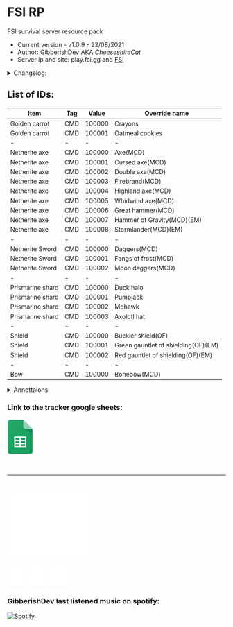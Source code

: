 # FSI RP

FSI survival server resource pack
* Current version - v1.0.9 - 22/08/2021
* Author: GibberishDev AKA *CheeseshireCat*
* Server ip and site: play.fsi.gg and <a href="http://fsi.gg">FSI</a>

<details>
  <summary>Changelog:</summary>
  <details>
    <summary>Pre 22/08/2021</summary>
    ║ + added Crayons - Golden carrot override<br>
    ║ + added Oatmeal cookie - Golden carrot override<br>
    ║ + added Axe(MCD) - Netherite axe override<br>
    ║ + added Cursed axe(MCD) - Netherite axe override<br>
    ║ + added Double axe(MCD) - Netherite axe override<br>
    ║ + added Firebrand(MCD) - Netherite axe override<br>
    ║ + added Highland axe(MCD) - Netherite axe override<br>
    ║ + added Whirlwind(MCD) - Netherite axe override<br>
    ║ + added Duck halo - Prismarine shard override<br>
    ║ + added Pumpjack - Prismarine shard override<br>
    ║ + added Mohawk - Prismarine shard override<br>
    ║ + added Axolotl hat - Prismarine shard override<br>
    ║ + added Buckler shield(OF) - Shield override<br>
    ╚ + added Green gauntlet of shielding(OF)(EM) - Shield override
  </details>
  <details>
    <summary>22/08/2021</summary>
    ║ + added Daggers(MCD) - Netherite sword override<br>
    ║ + added Fangs of frost(MCD) - Netherite sword override<br>
    ║ + added Moon daggers(MCD) - Netherite sword override<br>
    ╚ ~ Project restructure
  </details>
  <details>
    <summary>23/08/2021</summary>
    ║ + added Stormlander(MCD)(EM) - Netherite axe override<br>
    ║ + added Great hammer(MCD) - Netherite axe override<br>
    ║ + added Red Gauntlet of Shielding(OF)(EM) - Shield override<br>
    ╚ + added <a href="https://github.com/GibberishDev/FSI_RP/tree/master/ready%20to%20use%20files/pluginconfig">"plugin config"</a> (GIT) - directory for plugin files
  </details>
  <details>
    <summary>24/08/2021</summary>
    ╚ + added hammer of gravity(MCD)(EM) - Netherite axe override
  </details>
  <details>
    <summary>27/08/2021</summary>
    ╚ + added Bonebow(MCD) - Bow override
  </details>
</details>

  ## List of IDs:
  | Item | Tag | Value | Override name |
  | ----- | ----- | ----- | ----- |
  | Golden carrot | CMD | 100000 | Crayons |
  | Golden carrot | CMD | 100001 | Oatmeal cookies |
  | - | - | - | - |
  | Netherite axe | CMD | 100000 | Axe(MCD) |
  | Netherite axe | CMD | 100001 | Cursed axe(MCD) |
  | Netherite axe | CMD | 100002 | Double axe(MCD) |
  | Netherite axe | CMD | 100003 | Firebrand(MCD) |
  | Netherite axe | CMD | 100004 | Highland axe(MCD) |
  | Netherite axe | CMD | 100005 | Whirlwind axe(MCD) |
  | Netherite axe | CMD | 100006 | Great hammer(MCD) |
  | Netherite axe | CMD | 100007 | Hammer of Gravity(MCD)(EM) |
  | Netherite axe | CMD | 100008 | Stormlander(MCD)(EM) |
  | - | - | - | - |
  | Netherite Sword | CMD | 100000 | Daggers(MCD) |
  | Netherite Sword | CMD | 100001 | Fangs of frost(MCD) |
  | Netherite Sword | CMD | 100002 | Moon daggers(MCD) |
  | - | - | - | - |
  | Prismarine shard | CMD | 100000 | Duck halo |
  | Prismarine shard | CMD | 100001 | Pumpjack |
  | Prismarine shard | CMD | 100002 | Mohawk |
  | Prismarine shard | CMD | 100003 | Axolotl hat |
  | - | - | - | - |
  | Shield | CMD | 100000 | Buckler shield(OF) |
  | Shield | CMD | 100001 | Green gauntlet of shielding(OF)(EM) |
  | Shield | CMD | 100002 | Red gauntlet of shielding(OF)(EM) |
  | - | - | - | - |
  | Bow | CMD | 100000 | Bonebow(MCD) |


  <details>
    <summary>Annottaions</summary>
    * MCD - item originates from Minecraft dungeons<br>
    * OF - Item requires OF to work<br>
    * GIT - Change affects only github page<br>
    * EM - Optifine users will get a nice bonus in form of emissive textures
  </details>



  ### Link to the tracker google sheets:
  <a href="https://docs.google.com/spreadsheets/d/1ttatYR5bBnNZZ8NfU9NvovqSfhn1mnDZ9OqNmPO4dhM/edit?usp=sharing"><img src="https://github.com/GibberishDev/resrrep/blob/main/google_sheets_logo.png" alt="Tracker google sheets"></a>

  <br>

  -----
  <br>
  <a href="https://github.com/GibberishDev"><img src="https://github.com/GibberishDev/resrrep/blob/main/gd.png" alt="GD"></a>

  <br>

  <a href="https://www.curseforge.com/members/gibberishdev/projects"><img src="https://github.com/GibberishDev/resrrep/blob/main/anvil.png" alt="CF"></a>
  <a href="https://steamcommunity.com/id/GibberishDev/"><img src="https://github.com/GibberishDev/resrrep/blob/main/steam.png" alt="steam"></a>
  <a href="https://discord.gg/bhAnEEXUfV"><img src="https://github.com/GibberishDev/resrrep/blob/main/discord.png" alt="Discord"></a>

### GibberishDev last listened music on spotify:
[![Spotify](https://novatorem-six-lemon.vercel.app/api/spotify)](https://open.spotify.com/user/Gibberish)
<br>
<br>

